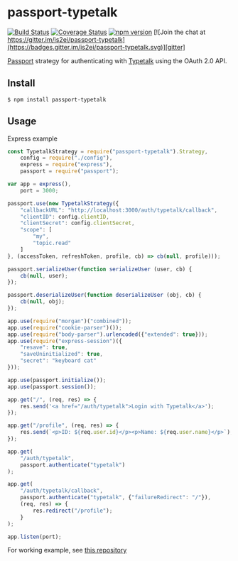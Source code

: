 passport-typetalk
===

[![Build Status](https://img.shields.io/travis/is2ei/passport-typetalk/master.svg?style=flat-square)][travis]
[![Coverage Status](https://img.shields.io/coveralls/github/is2ei/passport-typetalk.svg?style=flat-square)][coveralls]
[![npm version](https://img.shields.io/npm/v/passport-typetalk.svg?style=flat-square)][npm]
[![Join the chat at https://gitter.im/is2ei/passport-typetalk](https://badges.gitter.im/is2ei/passport-typetalk.svg)][gitter]

[travis]: https://travis-ci.com/is2ei/passport-typetalk
[coveralls]: https://coveralls.io/github/is2ei/passport-typetalk?branch=master
[npm]: https://badge.fury.io/js/passport-typetalk
[gitter]: https://gitter.im/is2ei/passport-typetalk

[Passport](http://passportjs.org/) strategy for authenticating with [Typetalk](https://www.typetalk.com) using the OAuth 2.0 API.

## Install

```
$ npm install passport-typetalk
```

## Usage

Express example

```javascript
const TypetalkStrategy = require("passport-typetalk").Strategy,
    config = require("./config"),
    express = require("express"),
    passport = require("passport");

var app = express(),
    port = 3000;

passport.use(new TypetalkStrategy({
    "callbackURL": "http://localhost:3000/auth/typetalk/callback",
    "clientID": config.clientID,
    "clientSecret": config.clientSecret,
    "scope": [
        "my",
        "topic.read"
    ]
}, (accessToken, refreshToken, profile, cb) => cb(null, profile)));

passport.serializeUser(function serializeUser (user, cb) {
    cb(null, user);
});

passport.deserializeUser(function deserializeUser (obj, cb) {
    cb(null, obj);
});

app.use(require("morgan")("combined"));
app.use(require("cookie-parser")());
app.use(require("body-parser").urlencoded({"extended": true}));
app.use(require("express-session")({
    "resave": true,
    "saveUninitialized": true,
    "secret": "keyboard cat"
}));

app.use(passport.initialize());
app.use(passport.session());

app.get("/", (req, res) => {
    res.send('<a href="/auth/typetalk">Login with Typetalk</a>');
});

app.get("/profile", (req, res) => {
    res.send(`<p>ID: ${req.user.id}</p><p>Name: ${req.user.name}</p>`);
});

app.get(
    "/auth/typetalk",
    passport.authenticate("typetalk")
);

app.get(
    "/auth/typetalk/callback",
    passport.authenticate("typetalk", {"failureRedirect": "/"}),
    (req, res) => {
        res.redirect("/profile");
    }
);

app.listen(port);
```

For working example, see [this repository](https://github.com/is2ei/passport-typetalk-example)
